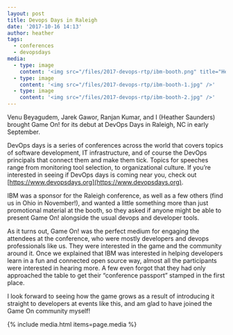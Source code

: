 ```yaml
---
layout: post
title: Devops Days in Raleigh
date: '2017-10-16 14:13'
author: heather
tags:
  - conferences
  - devopsdays
media: 
  - type: image
    content: '<img src="/files/2017-devops-rtp/ibm-booth.png" title="Heather and Venu at the IBM Booth"/>'
  - type: image
    content: '<img src="/files/2017-devops-rtp/ibm-booth-1.jpg" />'
  - type: image
    content: '<img src="/files/2017-devops-rtp/ibm-booth-2.jpg" />'
---
```

  
Venu Beyagudem, Jarek Gawor, Ranjan Kumar, and I (Heather Saunders) brought Game On! for its debut at DevOps Days in Raleigh, NC in early September.

DevOps days is a series of conferences across the world that covers topics of software development, IT infrastructure, and of course the DevOps principals that connect them and make them tick. Topics for speeches range from monitoring tool selection, to organizational culture. If you’re interested in seeing if DevOps days is coming near you, check out [https://www.devopsdays.org](https://www.devopsdays.org).

IBM was a sponsor for the Raleigh conference, as well as a few others (find us in Ohio in November!), and wanted a little something more than just promotional material at the booth, so they asked if anyone might be able to present Game On! alongside the usual devops and developer tools.

As it turns out, Game On! was the perfect medium for engaging the attendees at the conference, who were mostly developers and devops professionals like us. They were interested in the game and the community around it. Once we explained that IBM was interested in helping developers learn in a fun and connected open source way, almost all the participants were interested in hearing more. A few even forgot that they had only approached the table to get their “conference passport” stamped in the first place.

I look forward to seeing how the game grows as a result of introducing it straight to developers at events like this, and am glad to have joined the Game On community myself!

{% include media.html items=page.media %}
